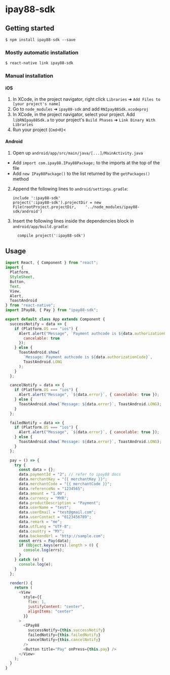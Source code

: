 # ipay88-sdk

## Getting started

`$ npm install ipay88-sdk --save`

### Mostly automatic installation

`$ react-native link ipay88-sdk`

### Manual installation

#### iOS

1.  In XCode, in the project navigator, right click `Libraries` ➜ `Add Files to [your project's name]`
2.  Go to `node_modules` ➜ `ipay88-sdk` and add `RNIpay88Sdk.xcodeproj`
3.  In XCode, in the project navigator, select your project. Add `libRNIpay88Sdk.a` to your project's `Build Phases` ➜ `Link Binary With Libraries`
4.  Run your project (`Cmd+R`)<

#### Android

1.  Open up `android/app/src/main/java/[...]/MainActivity.java`

* Add `import com.ipay88.IPay88Package;` to the imports at the top of the file
* Add `new IPay88Package()` to the list returned by the `getPackages()` method

2.  Append the following lines to `android/settings.gradle`:
    ```
    include ':ipay88-sdk'
    project(':ipay88-sdk').projectDir = new File(rootProject.projectDir, 	'../node_modules/ipay88-sdk/android')
    ```
3.  Insert the following lines inside the dependencies block in `android/app/build.gradle`:
    ```
      compile project(':ipay88-sdk')
    ```

## Usage

```javascript
import React, { Component } from "react";
import {
  Platform,
  StyleSheet,
  Button,
  Text,
  View,
  Alert,
  ToastAndroid
} from "react-native";
import IPay88, { Pay } from "ipay88-sdk";

export default class App extends Component {
  successNotify = data => {
    if (Platform.OS === "ios") {
      Alert.alert("Message", `Payment authcode is ${data.authorizationCode}`, {
        cancelable: true
      });
    } else {
      ToastAndroid.show(
        `Message: Payment authcode is ${data.authorizationCode}`,
        ToastAndroid.LONG
      );
    }
  };

  cancelNotify = data => {
    if (Platform.OS === "ios") {
      Alert.alert("Message", `${data.error}`, { cancelable: true });
    } else {
      ToastAndroid.show(`Message: ${data.error}`, ToastAndroid.LONG);
    }
  };

  failedNotify = data => {
    if (Platform.OS === "ios") {
      Alert.alert("Message", `${data.error}`, { cancelable: true });
    } else {
      ToastAndroid.show(`Message: ${data.error}`, ToastAndroid.LONG);
    }
  };

  pay = () => {
    try {
      const data = {};
      data.paymentId = "2"; // refer to ipay88 docs
      data.merchantKey = "{{ merchantKey }}";
      data.merchantCode = "{{ merchantCode }}";
      data.referenceNo = "1234565";
      data.amount = "1.00";
      data.currency = "MYR";
      data.productDescription = "Payment";
      data.userName = "test";
      data.userEmail = "test@gmail.com";
      data.userContact = "0123456789";
      data.remark = "me";
      data.utfLang = "UTF-8";
      data.country = "MY";
      data.backendUrl = "http://sample.com";
      const errs = Pay(data);
      if (Object.keys(errs).length > 0) {
        console.log(errs);
      }
    } catch (e) {
      console.log(e);
    }
  };

  render() {
    return (
      <View
        style={{
          flex: 1,
          justifyContent: "center",
          alignItems: "center"
        }}
      >
        <IPay88
          successNotify={this.successNotify}
          failedNotify={this.failedNotify}
          cancelNotify={this.cancelNotify}
        />
        <Button title="Pay" onPress={this.pay} />
      </View>
    );
  }
}
```
